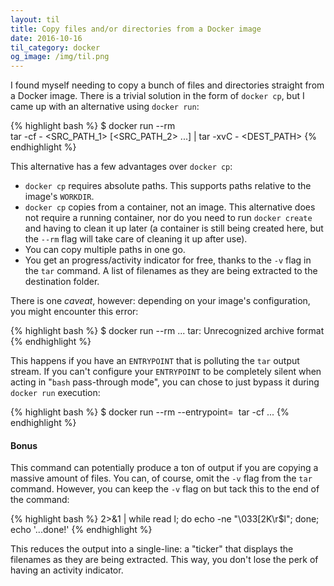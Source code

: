 ```yaml
---
layout: til
title: Copy files and/or directories from a Docker image
date: 2016-10-16
til_category: docker
og_image: /img/til.png
---
```


I found myself needing to copy a bunch of files and directories straight from a Docker image. There is a trivial solution in the form of `docker cp`, but I came up with an alternative using `docker run`:

{% highlight bash %}
$ docker run --rm <IMAGE NAME> \
   tar -cf - <SRC_PATH_1> [<SRC_PATH_2> ...] | tar -xvC - <DEST_PATH>
{% endhighlight %}

This alternative has a few advantages over `docker cp`:

* `docker cp` requires absolute paths. This supports paths relative to the image's `WORKDIR`.
* `docker cp` copies from a container, not an image. This alternative does not require a running container, nor do you need to run `docker create` and having to clean it up later (a container is still being created here, but the `--rm` flag will take care of cleaning it up after use).
* You can copy multiple paths in one go.
* You get an progress/activity indicator for free, thanks to the `-v` flag in the `tar` command.  A list of filenames as they are being extracted to the destination folder.

There is one _caveat_, however: depending on your image's configuration, you might encounter this error:

{% highlight bash %}
$ docker run --rm ...
tar: Unrecognized archive format
{% endhighlight %}

This happens if you have an `ENTRYPOINT` that is polluting the `tar` output stream. If you can't configure your `ENTRYPOINT` to be completely silent when acting in "`bash` pass-through mode", you can chose to just bypass it during `docker run` execution:

{% highlight bash %}
$ docker run --rm --entrypoint= <IMAGE NAME> tar -cf ...
{% endhighlight %}

#### Bonus

This command can potentially produce a ton of output if you are copying a massive amount of files. You can, of course, omit the `-v` flag from the `tar` command. However, you can keep the `-v` flag on but tack this to the end of the command:

{% highlight bash %}
     2>&1 | while read l; do echo -ne "\033[2K\r$l"; done; echo '...done!'
{% endhighlight %}

This reduces the output into a single-line: a "ticker" that displays the filenames as they are being extracted. This way, you don't lose the perk of having an activity indicator.



